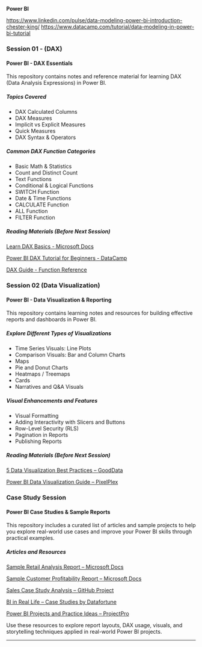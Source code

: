 **Power BI** 

https://www.linkedin.com/pulse/data-modeling-power-bi-introduction-chester-king/
https://www.datacamp.com/tutorial/data-modeling-in-power-bi-tutorial


### Session 01 - (DAX)

#### Power BI - DAX Essentials 

This repository contains notes and reference material for learning DAX (Data Analysis Expressions) in Power BI.

##### Topics Covered

- DAX Calculated Columns
- DAX Measures
- Implicit vs Explicit Measures
- Quick Measures
- DAX Syntax & Operators

##### Common DAX Function Categories

- Basic Math & Statistics  
- Count and Distinct Count  
- Text Functions  
- Conditional & Logical Functions  
- SWITCH Function  
- Date & Time Functions  
- CALCULATE Function  
- ALL Function  
- FILTER Function  

##### Reading Materials (Before Next Session)

[Learn DAX Basics - Microsoft Docs](https://learn.microsoft.com/en-us/power-bi/transform-model/desktop-quickstart-learn-dax-basics)
  
[Power BI DAX Tutorial for Beginners - DataCamp](https://www.datacamp.com/tutorial/power-bi-dax-tutorial-for-beginners)  

[DAX Guide - Function Reference](https://dax.guide/)

### Session 02 (Data Visualization)

#### Power BI - Data Visualization & Reporting

This repository contains learning notes and resources for building effective reports and dashboards in Power BI.

##### Explore Different Types of Visualizations

- Time Series Visuals: Line Plots
- Comparison Visuals: Bar and Column Charts
- Maps
- Pie and Donut Charts
- Heatmaps / Treemaps
- Cards
- Narratives and Q&A Visuals

##### Visual Enhancements and Features

- Visual Formatting
- Adding Interactivity with Slicers and Buttons
- Row-Level Security (RLS)
- Pagination in Reports
- Publishing Reports

##### Reading Materials (Before Next Session)

[5 Data Visualization Best Practices – GoodData](https://www.gooddata.com/blog/5-data-visualization-best-practices/)  

[Power BI Data Visualization Guide – PixelPlex](https://pixelplex.io/blog/power-bi-data-visualization/)

### Case Study Session

#### Power BI Case Studies & Sample Reports

This repository includes a curated list of articles and sample projects to help you explore real-world use cases and improve your Power BI skills through practical examples.

##### Articles and Resources

[Sample Retail Analysis Report – Microsoft Docs](https://learn.microsoft.com/en-us/power-bi/create-reports/sample-retail-analysis)

[Sample Customer Profitability Report – Microsoft Docs](https://learn.microsoft.com/en-us/power-bi/create-reports/sample-customer-profitability)

[Sales Case Study Analysis – GitHub Project](https://github.com/aisha305/Sales-Case-Study-Analysis-)

[BI in Real Life – Case Studies by Datafortune](https://datafortune.com/bi-in-real-life-case-studies-showcasing-the-impact-of-business-intelligence-services/)

[Power BI Projects and Practice Ideas – ProjectPro](https://www.projectpro.io/article/power-bi-microsoft-projects-examples-and-ideas-for-practice/533)

Use these resources to explore report layouts, DAX usage, visuals, and storytelling techniques applied in real-world Power BI projects.

---



